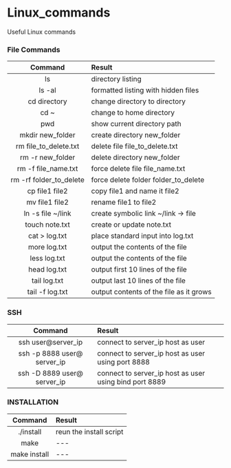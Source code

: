 # Linux_commands
Useful Linux commands

### File Commands
| Command                 | Result                              |
| :---------------------: | :-----------------------------------|
| ls                      | directory listing |
| ls -al                  | formatted listing with hidden files |
| cd directory            | change directory to directory |
| cd ~                    | change to home directory |
| pwd                     | show current directory path |
| mkdir new_folder        | create directory new_folder |
| rm file_to_delete.txt   | delete file file_to_delete.txt |
| rm -r new_folder        | delete directory new_folder |
| rm -f file_name.txt     | force delete file file_name.txt |
| rm -rf folder_to_delete | force delete folder folder_to_delete |
| cp file1 file2          | copy file1 and name it file2 |
| mv file1 file2          | rename file1 to file2 |
| ln -s file ~/link       | create symbolic link ~/link -> file |
| touch note.txt          | create or update note.txt |
| cat > log.txt           | place standard input into log.txt |
| more log.txt            | output the contents of the file |
| less log.txt            | output the contents of the file |
| head log.txt            | output first 10 lines of the file |
| tail log.txt            | output last 10 lines of the file |
| tail -f log.txt         | output contents of the file as it grows |

### SSH

| Command                     | Result                              |
| :-------------------------: | :-----------------------------------|
| ssh user@server_ip          | connect to server_ip host as user |
| ssh -p 8888 user@ server_ip | connect to server_ip host as user using port 8888 |
| ssh -D 8889 user@ server_ip | connect to server_ip host as user using bind port 8889 |

### INSTALLATION
| Command      | Result                  |
| :----------: | :-----------------------|
| ./install    | reun the install script |
| make         | ---                     |
| make install | ---                     |
